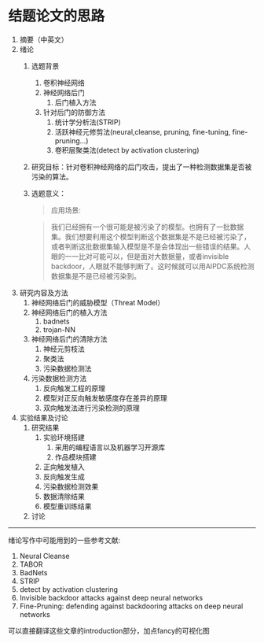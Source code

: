 # 结题论文的思路

1. 摘要（中英文）
2. 绪论
   1. 选题背景
      1. 卷积神经网络
      2. 神经网络后门
         1. 后门植入方法
      3. 针对后门的防御方法
         1. 统计学分析法(STRIP)
         2. 活跃神经元修剪法(neural,cleanse, pruning, fine-tuning, fine-pruning…)
         3. 卷积层聚类法(detect by activation clustering)

   2. 研究目标：针对卷积神经网络的后门攻击，提出了一种检测数据集是否被污染的算法。

   3. 选题意义：

      > 应用场景:

      > 我们已经拥有一个很可能是被污染了的模型。也拥有了一批数据集。我们想要利用这个模型判断这个数据集是不是已经被污染了，或者判断这批数据集输入模型是不是会体现出一些错误的结果。人眼的一一比对可能可以，但是面对大数据量，或者invisible backdoor，人眼就不能够判断了。这时候就可以用AIPDC系统检测数据集是不是已经被污染到。
3. 研究内容及方法
   1. 神经网络后门的威胁模型（Threat Model）
   2. 神经网络后门的植入方法
      1. badnets
      2. trojan-NN
   3. 神经网络后门的清除方法
      1. 神经元剪枝法
      2. 聚类法
      3. 污染数据检测法
   4. 污染数据检测方法
      1. 反向触发工程的原理
      2. 模型对正反向触发敏感度存在差异的原理
      3. 双向触发法进行污染检测的原理
4. 实验结果及讨论
   1. 研究结果
      1. 实验环境搭建
         1. 采用的编程语言以及机器学习开源库
         2. 作品模块搭建
      2. 正向触发植入
      3. 反向触发生成
      4. 污染数据检测效果
      5. 数据清除结果
      6. 模型重训练结果
   2. 讨论



---

绪论写作中可能用到的一些参考文献:

1. Neural Cleanse
2. TABOR
3. BadNets
4. STRIP
5. detect by activation clustering
6. Invisible backdoor attacks against deep neural networks
7. Fine-Pruning: defending against backdooring attacks on deep neural networks

可以直接翻译这些文章的introduction部分，加点fancy的可视化图
